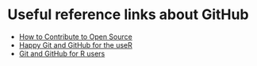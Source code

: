 # Useful reference links about GitHub

- [How to Contribute to Open Source](https://opensource.guide/how-to-contribute/)
- [Happy Git and GitHub for the useR](https://happygitwithr.com/)
- [Git and GitHub for R users](https://nrennie.rbind.io/training-git-r/)
